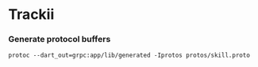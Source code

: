 # Trackii

### Generate protocol buffers

    protoc --dart_out=grpc:app/lib/generated -Iprotos protos/skill.proto
